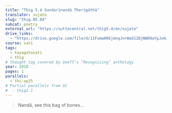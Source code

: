 ```yaml
---
title: "Thig 5.4 Sundarīnandā Therīgāthā"
translator: sujato
slug: "thig.05.04"
subcat: poetry
external_url: "https://suttacentral.net/thig5.4/en/sujato"
drive_links:
  - "https://drive.google.com/file/d/11Fxmw8REjmnqJnrWaO12BjNWD9aYpJxH/view?usp=drivesdk"
course: sati
tags:
  - kayagatasati
  - thig
# thought tag covered by Geoff's "Recognizing" anthology
year: 2018
pages: 1
parallels:
  - thi-ap25
# Partial parallels from SC
#  - thig2.1
---
```


> Nandā, see this bag of bones...
